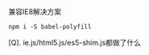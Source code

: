 兼容IE8解决方案

`npm i -S babel-polyfill`


<!--[if lt IE 9]>
<script src="./res/ie/es5-shim.min.js"></script>
<script src="./res/ie/html5.js"></script>
<![endif]-->


[Q]. ie.js/html5.js/es5-shim.js都做了什么